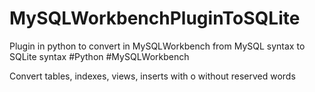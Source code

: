 # MySQLWorkbenchPluginToSQLite
Plugin in python to convert in MySQLWorkbench from MySQL syntax to SQLite syntax #Python #MySQLWorkbench

Convert tables, indexes, views, inserts with o without reserved words 
